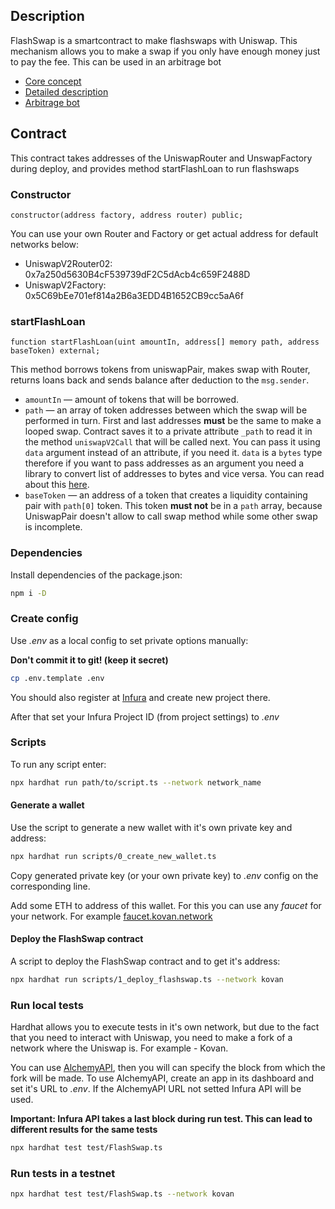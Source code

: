 ## Description

FlashSwap is a smartcontract to make flashswaps with Uniswap. This mechanism allows you to make a swap if you only have enough money just to pay the fee. This can be used in an arbitrage bot

* [Core concept](https://uniswap.org/docs/v2/core-concepts/flash-swaps/)
* [Detailed description](https://uniswap.org/docs/v2/smart-contract-integration/using-flash-swaps/)
* [Arbitrage bot](https://blog.infura.io/build-a-flash-loan-arbitrage-bot-on-infura-part-i)

## Contract

This contract takes addresses of the UniswapRouter and UnswapFactory during deploy, and provides method startFlashLoan to run flashswaps

### Constructor

```solidity
constructor(address factory, address router) public;
```

You can use your own Router and Factory or get actual address for default networks below:

* UniswapV2Router02: 0x7a250d5630B4cF539739dF2C5dAcb4c659F2488D
* UniswapV2Factory: 0x5C69bEe701ef814a2B6a3EDD4B1652CB9cc5aA6f

### startFlashLoan

```solidity
function startFlashLoan(uint amountIn, address[] memory path, address baseToken) external;
```

This method borrows tokens from uniswapPair, makes swap with Router, returns loans back and sends balance after deduction to the `msg.sender`.

* `amountIn` — amount of tokens that will be borrowed.
* `path` — an array of token addresses between which the swap will be performed in turn. First and last addresses **must** be the same to make a looped swap. Contract saves it to a private attribute `_path` to read it in the method `uniswapV2Call` that will be called next.
You can pass it using `data` argument instead of an attribute, if you need it. `data` is a `bytes` type therefore if you want to pass addresses as an argument you need a library to convert list of addresses to bytes and vice versa. You can read about this [here](https://ethereum.stackexchange.com/a/90801). 
* `baseToken` — an address of a token that creates a liquidity containing pair with `path[0]` token. This token **must not** be in a `path` array, because UniswapPair doesn't allow to call swap method while some other swap is incomplete.

### Dependencies

Install dependencies of the package.json:

```bash
npm i -D
```

### Create config

Use _.env_ as a local config to set private options manually:

**Don't commit it to git! (keep it secret)**

```bash
cp .env.template .env
```

You should also register at [Infura](https://infura.io/) and create new project there. 

After that set your Infura Project ID (from project settings) to _.env_

### Scripts

To run any script enter:

```bash
npx hardhat run path/to/script.ts --network network_name
```

#### Generate a wallet

Use the script to generate a new wallet with it's own private key and address:

```bash
npx hardhat run scripts/0_create_new_wallet.ts
```

Copy generated private key (or your own private key) to _.env_ config on the corresponding line.

Add some ETH to address of this wallet. For this you can use any _faucet_ for your network. For example [faucet.kovan.network](https://faucet.kovan.network)

#### Deploy the FlashSwap contract

A script to deploy the FlashSwap contract and to get it's address:

```bash
npx hardhat run scripts/1_deploy_flashswap.ts --network kovan
```

### Run local tests

Hardhat allows you to execute tests in it's own network, but due to the fact that you need to interact with Uniswap, you need to make a fork of a network where the Uniswap is. For example - Kovan.

You can use [AlchemyAPI](https://www.alchemy.com/), then you will can specify the block from which the fork will be made. To use AlchemyAPI, create an app in its dashboard and set it's URL to _.env_. If the AlchemyAPI URL not setted Infura API will be used.

**Important: Infura API takes a last block during run test. This can lead to different results for the same tests**

```bash
npx hardhat test test/FlashSwap.ts
```

### Run tests in a testnet

```bash
npx hardhat test test/FlashSwap.ts --network kovan
```
